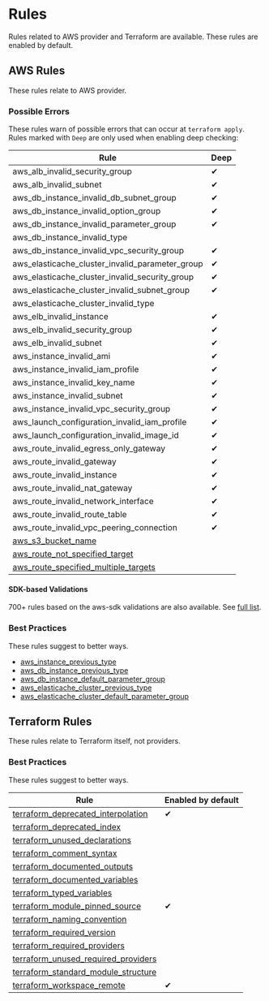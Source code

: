 # Rules

Rules related to AWS provider and Terraform are available. These rules are enabled by default.

## AWS Rules

These rules relate to AWS provider.

### Possible Errors

These rules warn of possible errors that can occur at `terraform apply`. Rules marked with `Deep` are only used when enabling deep checking:

|Rule|Deep|
| --- | --- |
|aws_alb_invalid_security_group|✔|
|aws_alb_invalid_subnet|✔|
|aws_db_instance_invalid_db_subnet_group|✔|
|aws_db_instance_invalid_option_group|✔|
|aws_db_instance_invalid_parameter_group|✔|
|aws_db_instance_invalid_type||
|aws_db_instance_invalid_vpc_security_group|✔|
|aws_elasticache_cluster_invalid_parameter_group|✔|
|aws_elasticache_cluster_invalid_security_group|✔|
|aws_elasticache_cluster_invalid_subnet_group|✔|
|aws_elasticache_cluster_invalid_type||
|aws_elb_invalid_instance|✔|
|aws_elb_invalid_security_group|✔|
|aws_elb_invalid_subnet|✔|
|aws_instance_invalid_ami|✔|
|aws_instance_invalid_iam_profile|✔|
|aws_instance_invalid_key_name|✔|
|aws_instance_invalid_subnet|✔|
|aws_instance_invalid_vpc_security_group|✔|
|aws_launch_configuration_invalid_iam_profile|✔|
|aws_launch_configuration_invalid_image_id|✔|
|aws_route_invalid_egress_only_gateway|✔|
|aws_route_invalid_gateway|✔|
|aws_route_invalid_instance|✔|
|aws_route_invalid_nat_gateway|✔|
|aws_route_invalid_network_interface|✔|
|aws_route_invalid_route_table|✔|
|aws_route_invalid_vpc_peering_connection|✔|
|[aws_s3_bucket_name](aws_s3_bucket_name.md)||
|[aws_route_not_specified_target](aws_route_not_specified_target.md)||
|[aws_route_specified_multiple_targets](aws_route_specified_multiple_targets.md)||

#### SDK-based Validations

700+ rules based on the aws-sdk validations are also available. See [full list](../../rules/awsrules/models/).

### Best Practices

These rules suggest to better ways.

- [aws_instance_previous_type](aws_instance_previous_type.md)
- [aws_db_instance_previous_type](aws_db_instance_previous_type.md)
- [aws_db_instance_default_parameter_group](aws_db_instance_default_parameter_group.md)
- [aws_elasticache_cluster_previous_type](aws_elasticache_cluster_previous_type.md)
- [aws_elasticache_cluster_default_parameter_group](aws_elasticache_cluster_default_parameter_group.md)

## Terraform Rules

These rules relate to Terraform itself, not providers.

### Best Practices

These rules suggest to better ways.

|Rule|Enabled by default|
| --- | --- |
|[terraform_deprecated_interpolation](terraform_deprecated_interpolation.md)|✔|
|[terraform_deprecated_index](terraform_deprecated_index.md)||
|[terraform_unused_declarations](terraform_unused_declarations.md)||
|[terraform_comment_syntax](terraform_comment_syntax.md)||
|[terraform_documented_outputs](terraform_documented_outputs.md)||
|[terraform_documented_variables](terraform_documented_variables.md)||
|[terraform_typed_variables](terraform_typed_variables.md)||
|[terraform_module_pinned_source](terraform_module_pinned_source.md)|✔|
|[terraform_naming_convention](terraform_naming_convention.md)||
|[terraform_required_version](terraform_required_version.md)||
|[terraform_required_providers](terraform_required_providers.md)||
|[terraform_unused_required_providers](terraform_unused_required_providers.md)||
|[terraform_standard_module_structure](terraform_standard_module_structure.md)||
|[terraform_workspace_remote](terraform_workspace_remote.md)|✔|
